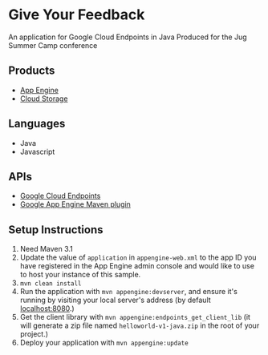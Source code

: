 Give Your Feedback
=============================================

An application for Google Cloud Endpoints in Java
Produced for the Jug Summer Camp conference

## Products
- [App Engine][1]
- [Cloud Storage][2]

## Languages
- Java
- Javascript

## APIs
- [Google Cloud Endpoints][3]
- [Google App Engine Maven plugin][4]

## Setup Instructions
1. Need Maven 3.1
1. Update the value of `application` in `appengine-web.xml` to the app ID you
   have registered in the App Engine admin console and would like to use to host
   your instance of this sample.
1. `mvn clean install`
1. Run the application with `mvn appengine:devserver`, and ensure it's running
   by visiting your local server's address (by default [localhost:8080][5].)
1. Get the client library with `mvn appengine:endpoints_get_client_lib` (it will generate a zip file named `helloworld-v1-java.zip` in the root of your project.)
1. Deploy your application with `mvn appengine:update`


[1]: https://developers.google.com/appengine
[2]: https://developers.google.com/storage/
[3]: https://developers.google.com/appengine/docs/java/endpoints/
[4]: https://developers.google.com/appengine/docs/java/tools/maven
[5]: https://localhost:8080/
